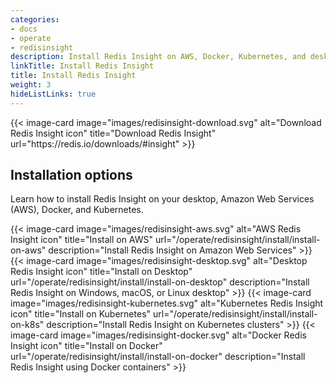 ```yaml
---
categories:
- docs
- operate
- redisinsight
description: Install Redis Insight on AWS, Docker, Kubernetes, and desktop
linkTitle: Install Redis Insight
title: Install Redis Insight
weight: 3
hideListLinks: true
---
```


<div class="grid grid-cols-1 md:grid-cols-2 gap-6 my-8 max-w-2xl">
  {{< image-card image="images/redisinsight-download.svg" alt="Download Redis Insight icon" title="Download Redis Insight" url="https://redis.io/downloads/#insight" >}}
</div>

## Installation options
Learn how to install Redis Insight on your desktop, Amazon Web Services (AWS), Docker, and Kubernetes.

<div class="grid grid-cols-1 md:grid-cols-2 gap-6 my-8">
  {{< image-card image="images/redisinsight-aws.svg" alt="AWS Redis Insight icon" title="Install on AWS" url="/operate/redisinsight/install/install-on-aws" description="Install Redis Insight on Amazon Web Services" >}}
  {{< image-card image="images/redisinsight-desktop.svg" alt="Desktop Redis Insight icon" title="Install on Desktop" url="/operate/redisinsight/install/install-on-desktop" description="Install Redis Insight on Windows, macOS, or Linux desktop" >}}
  {{< image-card image="images/redisinsight-kubernetes.svg" alt="Kubernetes Redis Insight icon" title="Install on Kubernetes" url="/operate/redisinsight/install/install-on-k8s" description="Install Redis Insight on Kubernetes clusters" >}}
  {{< image-card image="images/redisinsight-docker.svg" alt="Docker Redis Insight icon" title="Install on Docker" url="/operate/redisinsight/install/install-on-docker" description="Install Redis Insight using Docker containers" >}}
</div>